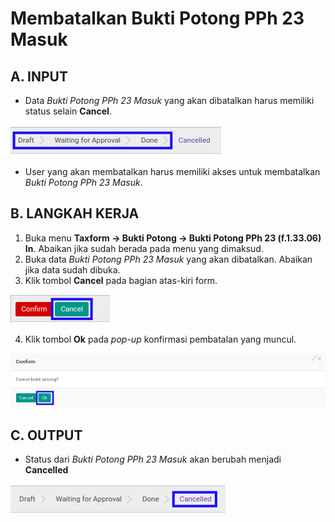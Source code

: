# Membatalkan Bukti Potong PPh 23 Masuk

## A. INPUT

* Data *Bukti Potong PPh 23 Masuk* yang akan dibatalkan harus memiliki status selain **Cancel**.

![](../../img/bukpot-pph-23-masuk/status-selain-cancel.png)

* User yang akan membatalkan harus memiliki akses untuk membatalkan *Bukti Potong PPh 23 Masuk*.

## B. LANGKAH KERJA

1. Buka menu **Taxform -> Bukti Potong -> Bukti Potong PPh 23 (f.1.33.06) In**. Abaikan jika sudah berada pada menu yang dimaksud.
2. Buka data *Bukti Potong PPh 23 Masuk* yang akan dibatalkan. Abaikan jika data sudah dibuka.
3. Klik tombol **Cancel** pada bagian atas-kiri form.

![](../../img/bukpot-pph-23-masuk/tombol-cancel.png)

4. Klik tombol **Ok** pada *pop-up* konfirmasi pembatalan yang muncul.

![](../../img/bukpot-pph-23-masuk/pop-up-konfirmasi-cancel.png)

## C. OUTPUT

* Status dari *Bukti Potong PPh 23 Masuk* akan berubah menjadi **Cancelled**

![](../../img/bukpot-pph-23-masuk/status-cancel.png)
